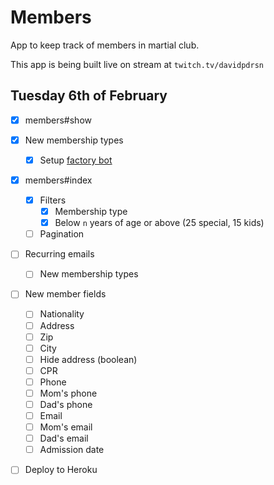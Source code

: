 # Members

App to keep track of members in martial club.

This app is being built live on stream at `twitch.tv/davidpdrsn`

## Tuesday 6th of February

- [x] members#show

- [x] New membership types
  - [x] Setup [factory bot](https://github.com/thoughtbot/factory_bot)

- [x] members#index
  - [x] Filters
    - [x] Membership type
    - [x] Below `n` years of age or above (25 special, 15 kids)
  - [ ] Pagination

- [ ] Recurring emails
  - [ ] New membership types

- [ ] New member fields
  - [ ] Nationality
  - [ ] Address
  - [ ] Zip
  - [ ] City
  - [ ] Hide address (boolean)
  - [ ] CPR
  - [ ] Phone
  - [ ] Mom's phone
  - [ ] Dad's phone
  - [ ] Email
  - [ ] Mom's email
  - [ ] Dad's email
  - [ ] Admission date

- [ ] Deploy to Heroku
